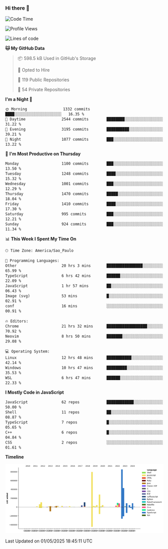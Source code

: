 ### Hi there 👋

<!--START_SECTION:waka-->
![Code Time](http://img.shields.io/badge/Code%20Time-7%2C129%20hrs%204%20mins-blue)

![Profile Views](http://img.shields.io/badge/Profile%20Views-0-blue)

![Lines of code](https://img.shields.io/badge/From%20Hello%20World%20I%27ve%20Written-3.4%20million%20lines%20of%20code-blue)

**🐱 My GitHub Data** 

> 📦 598.5 kB Used in GitHub's Storage 
 > 
> 💼 Opted to Hire
 > 
> 📜 119 Public Repositories 
 > 
> 🔑 54 Private Repositories 
 > 
**I'm a Night 🦉** 

```text
🌞 Morning                1332 commits        ████░░░░░░░░░░░░░░░░░░░░░   16.35 % 
🌆 Daytime                2544 commits        ████████░░░░░░░░░░░░░░░░░   31.22 % 
🌃 Evening                3195 commits        ██████████░░░░░░░░░░░░░░░   39.21 % 
🌙 Night                  1077 commits        ███░░░░░░░░░░░░░░░░░░░░░░   13.22 % 
```
📅 **I'm Most Productive on Thursday** 

```text
Monday                   1100 commits        ███░░░░░░░░░░░░░░░░░░░░░░   13.50 % 
Tuesday                  1248 commits        ████░░░░░░░░░░░░░░░░░░░░░   15.32 % 
Wednesday                1001 commits        ███░░░░░░░░░░░░░░░░░░░░░░   12.29 % 
Thursday                 1470 commits        █████░░░░░░░░░░░░░░░░░░░░   18.04 % 
Friday                   1410 commits        ████░░░░░░░░░░░░░░░░░░░░░   17.30 % 
Saturday                 995 commits         ███░░░░░░░░░░░░░░░░░░░░░░   12.21 % 
Sunday                   924 commits         ███░░░░░░░░░░░░░░░░░░░░░░   11.34 % 
```


📊 **This Week I Spent My Time On** 

```text
🕑︎ Time Zone: America/Sao_Paulo

💬 Programming Languages: 
Other                    20 hrs 3 mins       ████████████████░░░░░░░░░   65.99 % 
TypeScript               6 hrs 42 mins       ██████░░░░░░░░░░░░░░░░░░░   22.09 % 
JavaScript               1 hr 57 mins        ██░░░░░░░░░░░░░░░░░░░░░░░   06.43 % 
Image (svg)              53 mins             █░░░░░░░░░░░░░░░░░░░░░░░░   02.91 % 
conf                     16 mins             ░░░░░░░░░░░░░░░░░░░░░░░░░   00.91 % 

🔥 Editors: 
Chrome                   21 hrs 32 mins      ██████████████████░░░░░░░   70.92 % 
Neovim                   8 hrs 50 mins       ███████░░░░░░░░░░░░░░░░░░   29.08 % 

💻 Operating System: 
Linux                    12 hrs 48 mins      ███████████░░░░░░░░░░░░░░   42.14 % 
Windows                  10 hrs 47 mins      █████████░░░░░░░░░░░░░░░░   35.53 % 
WSL                      6 hrs 47 mins       ██████░░░░░░░░░░░░░░░░░░░   22.33 % 
```

**I Mostly Code in JavaScript** 

```text
JavaScript               62 repos            ████████████░░░░░░░░░░░░░   50.00 % 
Shell                    11 repos            ██░░░░░░░░░░░░░░░░░░░░░░░   08.87 % 
TypeScript               7 repos             █░░░░░░░░░░░░░░░░░░░░░░░░   05.65 % 
C++                      6 repos             █░░░░░░░░░░░░░░░░░░░░░░░░   04.84 % 
CSS                      2 repos             ░░░░░░░░░░░░░░░░░░░░░░░░░   01.61 % 
```



**Timeline**

![Lines of Code chart](https://raw.githubusercontent.com/jampow/jampow/master/assets/bar_graph.png)


 Last Updated on 01/05/2025 18:45:11 UTC
<!--END_SECTION:waka-->
